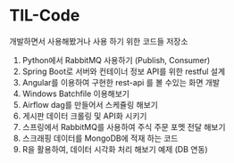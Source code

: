 # TIL-Code

개발하면서 사용해봤거나 사용 하기 위한 코드들 저장소

1. Python에서 RabbitMQ 사용하기 (Publish, Consumer)
2. Spring Boot로 서버와 컨테이너 정보 API를 위한 restful 설계
3. Angular를 이용하여 구현한 rest-api 를 볼 수있는 화면 개발
4. Windows Batchfile 이용해보기
5. Airflow dag를 만들어서 스케쥴링 해보기
6. 게시판 데이터 크롤링 및 API화 시키기
7. 스프링에서 RabbitMQ를 사용하여 주식 주문 포멧 전달 해보기
8. 스크래핑 데이터를 MongoDB에 적재 하는 코드
9. R을 활용하여, 데이터 시각화 처리 해보기 예제 (DB 연동)
